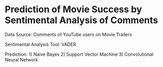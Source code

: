 # Prediction of Movie Success by Sentimental Analysis of Comments

Data Source: Comments of YouTube users on Movie Trailers

Sentimental Analysis Tool: VADER

Prediction: 1) Naive Bayes 2) Support Vector Machine 3) Convolutional Neural Network
